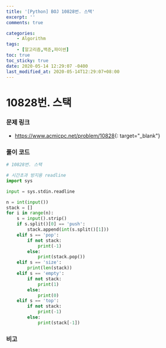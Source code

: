```yaml
---
title: '[Python] BOJ 10828번. 스택'
excerpt: ''
comments: true

categories:
    - Algorithm
tags:
    - [알고리즘,백준,파이썬]
toc: true
toc_sticky: true
date: 2020-05-14 12:29:07 -0400
last_modified_at: 2020-05-14T12:29:07+08:00
---
```


# 10828번. 스택

### 문제 링크

-   <https://www.acmicpc.net/problem/10828>{: target="\_blank"}

### 풀이 코드

```python
# 10828번. 스택

# 시간초과 방지용 readline
import sys

input = sys.stdin.readline

n = int(input())
stack = []
for i in range(n):
    s = input().strip()
    if s.split()[0] == 'push':
        stack.append(int(s.split()[1]))
    elif s == 'pop':
        if not stack:
            print(-1)
        else:
            print(stack.pop())
    elif s == 'size':
        print(len(stack))
    elif s == 'empty':
        if not stack:
            print(1)
        else:
            print(0)
    elif s == 'top':
        if not stack:
            print(-1)
        else:
            print(stack[-1])
```

### 비고
